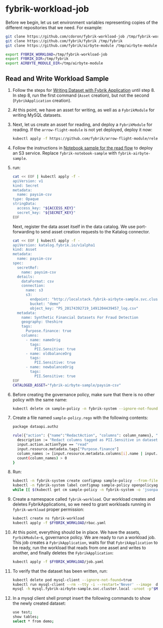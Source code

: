 # fybrik-workload-job

Before we begin, let us set environment variables representing copies of the different repositories that we need. For example:
```bash
git clone https://github.com/cdoron/fybrik-workload-job /tmp/fybrik-workload-job
git clone https://github.com/fybrik/fybrik /tmp/fybrik
git clone https://github.com/fybrik/airbyte-module /tmp/airbyte-module

export FYBRIK_WORKLOAD=/tmp/fybrik-workload-job
export FYBRIK_DIR=/tmp/fybrik
export AIRBYTE_MODULE_DIR=/tmp/airbyte-module
```

## Read and Write Workload Sample

1. Follow the steps for [Writing Dataset with Fybrik Application](https://github.com/fybrik/airbyte-module/blob/main/fybrik/README_mysql.md) until step 8. In step 8, run the first command (`Asset` creation), but not the second (`FybrikApplication` creation).

1. At this point, we have an asset for writing, as well as a `FybrikModule` for writing MySQL datasets.

1. Next, let us create an asset for reading, and deploy a `FybrikModule` for reading. If the `arrow-flight-module` is not yet deployed, deploy it now:
   ```bash
   kubectl apply -f https://github.com/fybrik/arrow-flight-module/releases/download/v0.11.0/module.yaml -n fybrik-system   
   ```

1. Follow the instructions in [Notebook sample for the read flow](https://fybrik.io/v1.3/samples/notebook-read/) to deploy an S3 service. Replace `fybrik-notebook-sample` with `fybrik-airbyte-sample`.

1. run:
   ```bash
   cat << EOF | kubectl apply -f -
   apiVersion: v1
   kind: Secret
   metadata:
     name: paysim-csv
   type: Opaque
   stringData:
     access_key: "${ACCESS_KEY}"
     secret_key: "${SECRET_KEY}"
   EOF
   ```
   Next, register the data asset itself in the data catalog. We use port-forwarding to send asset creation requests to the Katalog connector.
   ```bash
   cat << EOF | kubectl apply -f -
   apiVersion: katalog.fybrik.io/v1alpha1
   kind: Asset
   metadata:
     name: paysim-csv
   spec:
     secretRef:
       name: paysim-csv
     details:
       dataFormat: csv
       connection:
         name: s3
         s3:
           endpoint: "http://localstack.fybrik-airbyte-sample.svc.cluster.local:4566"
           bucket: "demo"
           object_key: "PS_20174392719_1491204439457_log.csv"
     metadata:
       name: Synthetic Financial Datasets For Fraud Detection
       geography: theshire
       tags:
         Purpose.finance: true
       columns:
         - name: nameOrig
           tags:
             PII.Sensitive: true
         - name: oldbalanceOrg
           tags:
             PII.Sensitive: true
         - name: newbalanceOrig
           tags:
             PII.Sensitive: true
   EOF
   CATALOGED_ASSET="fybrik-airbyte-sample/paysim-csv"
   ```

1. Before creating the governance policy, make sure that there is no other policy with the same name:
   ```bash
   kubectl delete cm sample-policy -n fybrik-system --ignore-not-found=true
   ```

1. Create a file named `sample-policy.rego` with the following contents:
   ```bash
   package dataapi.authz

   rule[{"action": {"name":"RedactAction", "columns": column_names}, "policy": description}] {
     description := "Redact columns tagged as PII.Sensitive in datasets tagged with Purpose.finance = true"
     input.action.actionType == "read"
     input.resource.metadata.tags["Purpose.finance"]
     column_names := [input.resource.metadata.columns[i].name | input.resource.metadata.columns[i].tags["PII.Sensitive"]]
     count(column_names) > 0
   }
   ```

1. Run:
   ```bash
   kubectl -n fybrik-system create configmap sample-policy --from-file=sample-policy.rego
   kubectl -n fybrik-system label configmap sample-policy openpolicyagent.org/policy=rego
   while [[ $(kubectl get cm sample-policy -n fybrik-system -o 'jsonpath={.metadata.annotations.openpolicyagent\.org/policy-status}') != '{"status":"ok"}' ]]; do echo "waiting for policy to be applied" && sleep 5; done
   ```

1. Create a namespace called `fybrik-workload`. Our workload creates and deletes FybrikApplications, so we need to grant workloads running in `fybrik-workload` proper permission:
   ```bash
   kubectl create ns fybrik-workload
   kubectl apply -f $FYBRIK_WORKLOAD/rbac.yaml
   ```

1. At this point, everything should be in place. We have the assets, `FyrbikModule`-s, governance policy. We are ready to run a workload job. This job creates a `FybrikApplication`, waits for that `FybrikApplication` to be ready, run the workload that reads from one asset and writes to another, and finally deletes the `FybrikApplication`:
   ```bash
   kubectl apply -f $FYBRIK_WORKLOAD/job.yaml
   ```

1. To verify that the dataset has been written, run:
   ```bash
   kubectl delete pod mysql-client --ignore-not-found=true
   kubectl run mysql-client --rm --tty -i --restart='Never' --image  docker.io/bitnami/mysql:8.0.32-debian-11-r0 --namespace fybrik-airbyte-sample --env MYSQL_ROOT_PASSWORD=$MYSQL_ROOT_PASSWORD --command -- bash
   mysql -h mysql.fybrik-airbyte-sample.svc.cluster.local -uroot -p"$MYSQL_ROOT_PASSWORD"
   ```

1. In a mysql client shell prompt insert the following commands to show the newly created dataset:
   ```bash
   use test;
   show tables;
   select * from demo;
   ```

